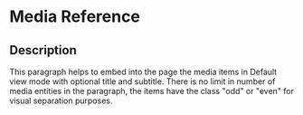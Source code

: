 # Media Reference

## Description

This paragraph helps to embed into the page the media items in Default view mode with optional title and subtitle. There
is no limit in number of media entities in the paragraph, the items have the class "odd" or "even" for visual separation 
purposes.

